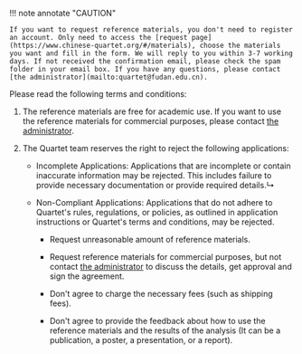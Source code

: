 !!! note annotate "CAUTION"

    If you want to request reference materials, you don't need to register an account. Only need to access the [request page](https://www.chinese-quartet.org/#/materials), choose the materials you want and fill in the form. We will reply to you within 3-7 working days. If not received the confirmation email, please check the spam folder in your email box. If you have any questions, please contact [the administrator](mailto:quartet@fudan.edu.cn).


Please read the following terms and conditions:

1. The reference materials are free for academic use. If you want to use the reference materials for commercial purposes, please contact [the administrator](mailto:quartet@fudan.edu.cn).

2. The Quartet team reserves the right to reject the following applications:

    - Incomplete Applications: Applications that are incomplete or contain inaccurate information may be rejected. This includes failure to provide necessary documentation or provide required details.↳

    - Non-Compliant Applications: Applications that do not adhere to Quartet's rules, regulations, or policies, as outlined in application instructions or Quartet's terms and conditions, may be rejected.

        - Request unreasonable amount of reference materials.

        - Request reference materials for commercial purposes, but not contact [the administrator](mailto:quartet@fudan.edu.cn) to discuss the details, get approval and sign the agreement.

        - Don't agree to charge the necessary fees (such as shipping fees).

        - Don't agree to provide the feedback about how to use the reference materials and the results of the analysis (It can be a publication, a poster, a presentation, or a report).




